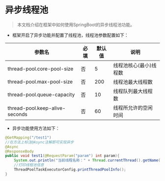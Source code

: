 # 异步线程池

> 本文档介绍在框架中如何使用SpringBoot的异步线程池功能。

* 框架开启了异步功能并配置了线程池，线程池参数配置如下：

| 参数名                      | 必填 | 默认值 | 说明|
| ----------------------------|-----|-------|--------|
|thread-pool.core-pool-size|否 |5|线程池核心(最小)线程数|
|thread-pool.max-pool-size|否 |200|线程池最大线程数|
|thread-pool.queue-capacity|否 |10|线程队列最大线程数|
|thread-pool.keep-alive-seconds|否 |60|线程所允许的空闲时间|

* 异步功能使用方法如下：

```java
@GetMapping("/test1")
//在方法上标注@Async注解即可实现异步
@Async
@ResponseBody
public void test1(@RequestParam("param") int param){
    System.out.println("当前线程名称：" + Thread.currentThread().getName());
    //打印线程池信息
    ThreadPoolTaskExecutorConfig.printThreadPoolInfo();
}
```
